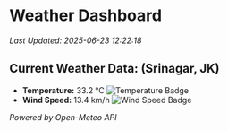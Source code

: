 
# Weather Dashboard

_Last Updated: 2025-06-23 12:22:18_

## Current Weather Data: (Srinagar, JK)
- **Temperature:** 33.2 °C ![Temperature Badge](https://img.shields.io/badge/Temperature-High%20Temp-orange)
- **Wind Speed:** 13.4 km/h ![Wind Speed Badge](https://img.shields.io/badge/Wind%20Speed-Light%20Wind-blue)

*Powered by Open-Meteo API*
